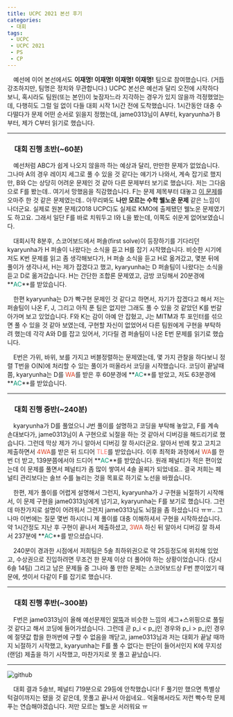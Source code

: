 ```yaml
---
title: UCPC 2021 본선 후기
categories:
 - 대회
tags:
 - UCPC
 - UCPC 2021
 - PS
 - CP
---
```


　예선에 이어 본선에서도 **이재명! 이재명! 이재명! 이재명!** 팀으로 참여했습니다. (거듭 강조하지만, 팀명은 정치와 무관합니다.) UCPC 본선은 예선과 달리 오전에 시작하다 보니, 혹시라도 팀원(또는 본인)이 늦잠자느라 지각하는 경우가 있지 않을까 걱정했었는데, 다행히도 그럴 일 없이 다들 대회 시작 1시간 전에 도착했습니다. 1시간동안 대충 수다떨다가 문제 어떤 순서로 읽을지 정했는데, jame0313님이 A부터, kyaryunha가 B부터, 제가 C부터 읽기로 했습니다.
<hr/>

### 　**대회 진행 초반(~60분)**

　예선처럼 ABC가 쉽게 나오지 않을까 하는 예상과 달리, 만만한 문제가 없었습니다. 그나마 A의 경우 레이지 세그로 풀 수 있을 것 같다는 얘기가 나와서, 계속 잡기로 했지만, B와 C는 상당히 어려운 문제인 것 같아 다른 문제부터 보기로 했습니다. 저는 그다음으로 F를 봤는데.. 여기서 망했음을 직감했습니다. F는 문제 제목부터 대놓고 [이 문제](https://www.acmicpc.net/problem/15948)를 오마주 한 것 같은 문제였는데.. 아무리봐도 **나만 모르는 수학 웰노운 문제** 같은 느낌이 나더군요. 실제로 원본 문제(2018 UCPC)도 실제로 KMO에 출제됐던 웰노운 문제였기도 하고요. 그래서 일단 F를 바로 치워두고 I와 L을 봤는데, 이쪽도 쉬운게 없어보였습니다.

　대회시작 8분후, 스코어보드에서 퍼솔(first solve)이 등장하기를 기다리던 kyaryunha가 H 퍼솔이 나왔다는 소식을 듣고 H를 잡기 시작했습니다. 비슷한 시기에 저도 K번 문제를 읽고 좀 생각해보다가, H 퍼솔 소식을 듣고 H로 옮겨갔고, 몇분 뒤에 풀이가 생각나서, H는 제가 잡겠다고 했고, kyaryunha는 D 퍼솔팀이 나왔다는 소식을 듣고 D로 옮겨갔습니다. H는 간단한 조합론 문제였고, 금방 코딩해서 20분경에 **<font color='#009874'>AC</font>**를 받았습니다.

　한편 kyaryunha는 D가 빡구현 문제인 것 같다고 하면서, 자기가 잡겠다고 해서 저는 퍼솔팀이 나온 F, J, 그리고 아직 푼 팀은 없지만 그래도 풀 수 있을 것 같았던 K를 번갈아가며 보고 있었습니다. F와 K는 감이 아예 안 잡혔고, J는 MITM과 투 포인터를 섞으면 풀 수 있을 것 같아 보였는데, 구현할 자신이 없었어서 다른 팀원에게 구현을 부탁하려 했는데 각각 A와 D를 잡고 있어서, 기다릴 겸 퍼솔팀이 나온 E번 문제를 읽기로 했습니다.

　E번은 가위, 바위, 보를 가지고 버블정렬하는 문제였는데, 몇 가지 관찰을 하다보니 정렬 T번을 O(N)에 처리할 수 있는 풀이가 떠올라서 코딩을 시작했습니다. 코딩이 끝날때쯤, kyaryunha는 D를 <font color='#dd4124'>WA</font>를 받은 후 60분경에  **<font color='#009874'>AC</font>**를 받았고, 저도 63분경에 **<font color='#009874'>AC</font>**를 받았습니다.
<hr/>

### 　**대회 진행 중반(~240분)**

　kyaryunha가 D를 풀었으니 J번 풀이를 설명하고 코딩을 부탁해 놓았고, F를 계속 손대보다가, jame0313님이 A 구현으로 뇌절을 하는 것 같아서 디버깅을 해드리기로 했습니다. 그런데 막상 제가 가니 알아서 디버깅 잘 하시더군요. 알아서 반례 찾고 고치고 제출하면서 <font color='#dd4124'>4WA</font>를 받은 뒤 드디어 <font color='fa7268'>TLE</font>를 받았습니다. 이후 최적화 과정에서 <font color='#dd4124'>WA</font>를 한번 더 받고, 139분쯤에서야 드디어 **<font color='#009874'>AC</font>**를 받았습니다. 원래 페널티가 적은 편이었는데 이 문제를 풀면서 페널티가 좀 많이 쌓여서 4솔 꼴찌가 되었네요.. 결국 저희는 페널티 관리보다는 솔브 수를 늘리는 것을 목표로 하기로 노선을 바꿨습니다.

　한편, 제가 풀이를 어렵게 설명해서 그런지, kyaryunha가 J 구현을 뇌절하기 시작해서, 이 문제 구현을 jame0313님에게 넘기고, kyaryunha는 F를 보기로 했습니다. 그런데 마찬가지로 설명이 어려워서 그런지 jame0313님도 뇌절을 좀 하셨습니다 ㅠㅠ.. 그나마 이번에는 질문 몇번 하시더니 제 풀이를 대충 이해하셔서 구현을 시작하셨습니다. 약 1시간정도 지난 후 구현이 끝나서 제출하셨고, <font color='#dd4124'>3WA</font> 하신 뒤 알아서 디버깅 잘 하셔서 237분에 **<font color='#009874'>AC</font>**를 받으셨습니다.

　240분이 경과한 시점에서 저희팀은 5솔 최하위권으로 약 25등정도에 위치해 있었고, 수상권으로 진입하려면 무조건 한 문제 이상 더 풀어야 하는 상황이었습니다. (당시 6솔 14팀) 그리고 남은 문제들 중 그나마 풀 만한 문제는 스코어보드상 F번 뿐이었기 때문에, 셋이서 다같이 F를 잡기로 했습니다.
<hr/>

### 　**대회 진행 후반(~300분)**

　F번은 jame0313님이 올해 예선문제인 [말뚝](https://www.acmicpc.net/problem/22355)과 비슷한 느낌의 세그+스위핑으로 풀릴 것 같다고 해서 코딩에 들어가셨습니다. 그런데 곧 p_i < p_j인 경우와 p_i > p_j인 경우에 절댓값 합을 한꺼번에 구할 수 없음을 깨닫고, jame0313님과 저는 대회가 끝날 때까지 뇌절하기 시작했고, kyaryunha는 F를 풀 수 없다는 판단이 들어서인지 K에 무지성 (랜덤) 제출을 하기 시작했고, 마찬가지로 못 풀고 끝났습니다.
<hr/>

![github](https://user-images.githubusercontent.com/51073213/129450685-6e4aa609-9635-4dac-83f1-b4048b89b376.png)

　대회 결과 5솔브, 페널티 719분으로 29등에 안착했습니다! F 풀기만 했으면 특별상 턱걸이까지는 됐을 것 같은데, 못풀고 끝나서 아쉽네요.. 억울해서라도 저런 빡수학 문제 푸는 연습해야겠습니다. 저만 모르는 웰노운 서러워요 ㅠ